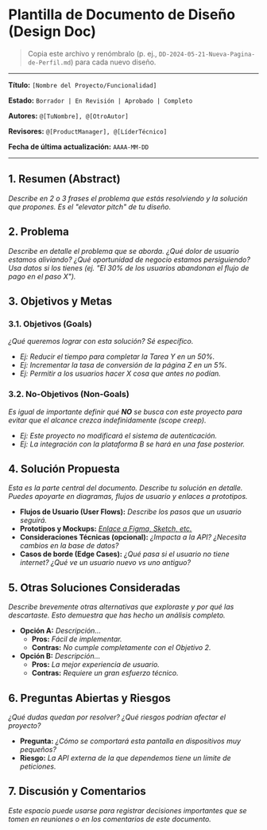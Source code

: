 # Plantilla de Documento de Diseño (Design Doc)

> Copia este archivo y renómbralo (p. ej., `DD-2024-05-21-Nueva-Pagina-de-Perfil.md`) para cada nuevo diseño.

---

**Título:** `[Nombre del Proyecto/Funcionalidad]`

**Estado:** `Borrador | En Revisión | Aprobado | Completo`

**Autores:** `@[TuNombre], @[OtroAutor]`

**Revisores:** `@[ProductManager], @[LíderTécnico]`

**Fecha de última actualización:** `AAAA-MM-DD`

---

## 1. Resumen (Abstract)

_Describe en 2 o 3 frases el problema que estás resolviendo y la solución que propones. Es el "elevator pitch" de tu diseño._

## 2. Problema

_Describe en detalle el problema que se aborda. ¿Qué dolor de usuario estamos aliviando? ¿Qué oportunidad de negocio estamos persiguiendo? Usa datos si los tienes (ej. "El 30% de los usuarios abandonan el flujo de pago en el paso X")._

## 3. Objetivos y Metas

### 3.1. Objetivos (Goals)

_¿Qué queremos lograr con esta solución? Sé específico._
*   _Ej: Reducir el tiempo para completar la Tarea Y en un 50%._
*   _Ej: Incrementar la tasa de conversión de la página Z en un 5%._
*   _Ej: Permitir a los usuarios hacer X cosa que antes no podían._

### 3.2. No-Objetivos (Non-Goals)

_Es igual de importante definir qué **NO** se busca con este proyecto para evitar que el alcance crezca indefinidamente (scope creep)._
*   _Ej: Este proyecto no modificará el sistema de autenticación._
*   _Ej: La integración con la plataforma B se hará en una fase posterior._

## 4. Solución Propuesta

_Esta es la parte central del documento. Describe tu solución en detalle. Puedes apoyarte en diagramas, flujos de usuario y enlaces a prototipos._

*   **Flujos de Usuario (User Flows):** _Describe los pasos que un usuario seguirá._
*   **Prototipos y Mockups:** _[Enlace a Figma, Sketch, etc.](http://figma.com/...)_
*   **Consideraciones Técnicas (opcional):** _¿Impacta a la API? ¿Necesita cambios en la base de datos?_
*   **Casos de borde (Edge Cases):** _¿Qué pasa si el usuario no tiene internet? ¿Qué ve un usuario nuevo vs uno antiguo?_

## 5. Otras Soluciones Consideradas

_Describe brevemente otras alternativas que exploraste y por qué las descartaste. Esto demuestra que has hecho un análisis completo._

*   **Opción A:** _Descripción..._
    *   **Pros:** _Fácil de implementar._
    *   **Contras:** _No cumple completamente con el Objetivo 2._
*   **Opción B:** _Descripción..._
    *   **Pros:** _La mejor experiencia de usuario._
    *   **Contras:** _Requiere un gran esfuerzo técnico._

## 6. Preguntas Abiertas y Riesgos

_¿Qué dudas quedan por resolver? ¿Qué riesgos podrían afectar el proyecto?_

*   **Pregunta:** _¿Cómo se comportará esta pantalla en dispositivos muy pequeños?_
*   **Riesgo:** _La API externa de la que dependemos tiene un límite de peticiones._

## 7. Discusión y Comentarios

_Este espacio puede usarse para registrar decisiones importantes que se tomen en reuniones o en los comentarios de este documento._ 
